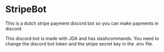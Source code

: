 # StripeBot
This is a dutch stripe payment discord bot so you can make payments in discord


This discord bot is made with JDA and has slashcommands. 
You need to change the discord bot token and the stripe secret key in the .env file.

